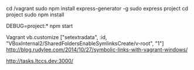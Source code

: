 cd /vagrant
sudo npm install express-generator -g
sudo express project
cd project
sudo npm install

DEBUG=project:* npm start

Vagrant
	vb.customize ["setextradata", :id, "VBoxInternal2/SharedFoldersEnableSymlinksCreate/v-root", "1"]
	http://blog.rudylee.com/2014/10/27/symbolic-links-with-vagrant-windows/
	
http://tasks.ltccs.dev:3000/